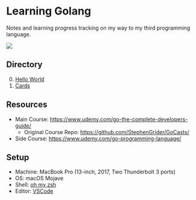 # Learning Golang
Notes and learning progress tracking on my way to my third programming language.

![](https://img.shields.io/github/last-commit/itsmingjie/golang.svg)

## Directory
0. [Hello World](0_hello_world)
1. [Cards](1_cards)

## Resources

* Main Course: https://www.udemy.com/go-the-complete-developers-guide/
    - Original Course Repo: https://github.com/StephenGrider/GoCasts/
* Side Course: https://www.udemy.com/go-programming-language/

## Setup

* Machine: MacBook Pro (13-inch, 2017, Two Thunderbolt 3 ports)
* OS: macOS Mojave
* Shell: [oh my zsh](https://ohmyz.sh/)
* Editor: [VSCode](https://code.visualstudio.com/)